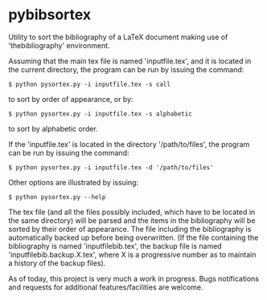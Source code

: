 # pybibsortex
Utility to sort the bibliography of a LaTeX document making use of 'thebibliography' environment.

Assuming that the main tex file is named 'inputfile.tex', and it is located in the current directory, the program can be run by issuing the command:

    $ python pysortex.py -i inputfile.tex -s call
    
to sort by order of appearance, or by:

    $ python pysortex.py -i inputfile.tex -s alphabetic

to sort by alphabetic order.

    
If the 'inputfile.tex' is located in the directory '/path/to/files', the program can be run by issuing the command:

    $ python pysortex.py -i inputfile.tex -d '/path/to/files'
    
Other options are illustrated by issuing:

    $ python pysortex.py --help

    
The tex file (and all the files possibly included, which have to be located in the same directory) will be parsed and the items in the bibliography will be sorted by their order of appearance. The file including the bibliography is automatically backed up before being overwritten. (If the file containing the bibliography is named 'inputfilebib.tex', the backup file is named 'inputfilebib.backup.X.tex', where X is a progressive number as to maintain a history of the backup files).

As of today, this project is very much a work in progress. Bugs notifications and requests for additional features/facilities are welcome. 


